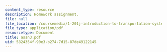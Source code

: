 ```yaml
---
content_type: resource
description: Homework assignment.
file: null
file_location: /coursemedia/1-201j-introduction-to-transportation-systems-fall-2006/5824354f90e3b2747d1587de49122145_assn3.pdf
file_type: application/pdf
resourcetype: Document
title: assn3.pdf
uid: 5824354f-90e3-b274-7d15-87de49122145
---
```

